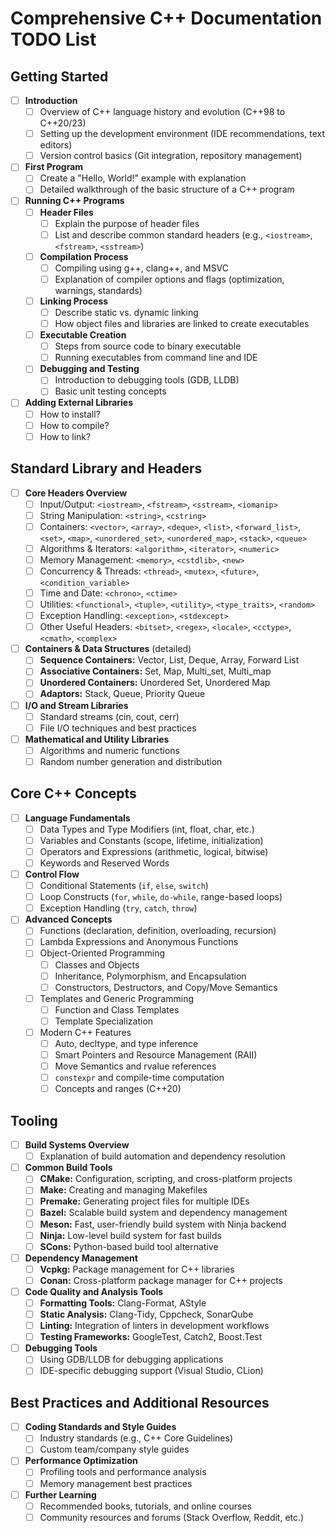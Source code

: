 # Comprehensive C++ Documentation TODO List

## Getting Started

- [ ] **Introduction**
  - [ ] Overview of C++ language history and evolution (C++98 to C++20/23)
  - [ ] Setting up the development environment (IDE recommendations, text editors)
  - [ ] Version control basics (Git integration, repository management)
- [ ] **First Program**
  - [ ] Create a "Hello, World!" example with explanation
  - [ ] Detailed walkthrough of the basic structure of a C++ program
- [ ] **Running C++ Programs**
  - [ ] **Header Files**
    - [ ] Explain the purpose of header files
    - [ ] List and describe common standard headers (e.g., `<iostream>`, `<fstream>`, `<sstream>`)
  - [ ] **Compilation Process**
    - [ ] Compiling using g++, clang++, and MSVC
    - [ ] Explanation of compiler options and flags (optimization, warnings, standards)
  - [ ] **Linking Process**
    - [ ] Describe static vs. dynamic linking
    - [ ] How object files and libraries are linked to create executables
  - [ ] **Executable Creation**
    - [ ] Steps from source code to binary executable
    - [ ] Running executables from command line and IDE
  - [ ] **Debugging and Testing**
    - [ ] Introduction to debugging tools (GDB, LLDB)
    - [ ] Basic unit testing concepts
- [ ] **Adding External Libraries**
  - [ ] How to install?
  - [ ] How to compile?
  - [ ] How to link?

## Standard Library and Headers

- [ ] **Core Headers Overview**
  - [ ] Input/Output: `<iostream>`, `<fstream>`, `<sstream>`, `<iomanip>`
  - [ ] String Manipulation: `<string>`, `<cstring>`
  - [ ] Containers: `<vector>`, `<array>`, `<deque>`, `<list>`, `<forward_list>`, `<set>`, `<map>`, `<unordered_set>`, `<unordered_map>`, `<stack>`, `<queue>`
  - [ ] Algorithms & Iterators: `<algorithm>`, `<iterator>`, `<numeric>`
  - [ ] Memory Management: `<memory>`, `<cstdlib>`, `<new>`
  - [ ] Concurrency & Threads: `<thread>`, `<mutex>`, `<future>`, `<condition_variable>`
  - [ ] Time and Date: `<chrono>`, `<ctime>`
  - [ ] Utilities: `<functional>`, `<tuple>`, `<utility>`, `<type_traits>`, `<random>`
  - [ ] Exception Handling: `<exception>`, `<stdexcept>`
  - [ ] Other Useful Headers: `<bitset>`, `<regex>`, `<locale>`, `<cctype>`, `<cmath>`, `<complex>`
- [ ] **Containers & Data Structures** (detailed)
  - [ ] **Sequence Containers:** Vector, List, Deque, Array, Forward List
  - [ ] **Associative Containers:** Set, Map, Multi_set, Multi_map
  - [ ] **Unordered Containers:** Unordered Set, Unordered Map
  - [ ] **Adaptors:** Stack, Queue, Priority Queue
- [ ] **I/O and Stream Libraries**
  - [ ] Standard streams (cin, cout, cerr)
  - [ ] File I/O techniques and best practices
- [ ] **Mathematical and Utility Libraries**
  - [ ] Algorithms and numeric functions
  - [ ] Random number generation and distribution

## Core C++ Concepts

- [ ] **Language Fundamentals**
  - [ ] Data Types and Type Modifiers (int, float, char, etc.)
  - [ ] Variables and Constants (scope, lifetime, initialization)
  - [ ] Operators and Expressions (arithmetic, logical, bitwise)
  - [ ] Keywords and Reserved Words
- [ ] **Control Flow**
  - [ ] Conditional Statements (`if`, `else`, `switch`)
  - [ ] Loop Constructs (`for`, `while`, `do-while`, range-based loops)
  - [ ] Exception Handling (`try`, `catch`, `throw`)
- [ ] **Advanced Concepts**
  - [ ] Functions (declaration, definition, overloading, recursion)
  - [ ] Lambda Expressions and Anonymous Functions
  - [ ] Object-Oriented Programming
    - [ ] Classes and Objects
    - [ ] Inheritance, Polymorphism, and Encapsulation
    - [ ] Constructors, Destructors, and Copy/Move Semantics
  - [ ] Templates and Generic Programming
    - [ ] Function and Class Templates
    - [ ] Template Specialization
  - [ ] Modern C++ Features
    - [ ] Auto, decltype, and type inference
    - [ ] Smart Pointers and Resource Management (RAII)
    - [ ] Move Semantics and rvalue references
    - [ ] `constexpr` and compile-time computation
    - [ ] Concepts and ranges (C++20)

## Tooling

- [ ] **Build Systems Overview**
  - [ ] Explanation of build automation and dependency resolution
- [ ] **Common Build Tools**
  - [ ] **CMake:** Configuration, scripting, and cross-platform projects
  - [ ] **Make:** Creating and managing Makefiles
  - [ ] **Premake:** Generating project files for multiple IDEs
  - [ ] **Bazel:** Scalable build system and dependency management
  - [ ] **Meson:** Fast, user-friendly build system with Ninja backend
  - [ ] **Ninja:** Low-level build system for fast builds
  - [ ] **SCons:** Python-based build tool alternative
- [ ] **Dependency Management**
  - [ ] **Vcpkg:** Package management for C++ libraries
  - [ ] **Conan:** Cross-platform package manager for C++ projects
- [ ] **Code Quality and Analysis Tools**
  - [ ] **Formatting Tools:** Clang-Format, AStyle
  - [ ] **Static Analysis:** Clang-Tidy, Cppcheck, SonarQube
  - [ ] **Linting:** Integration of linters in development workflows
  - [ ] **Testing Frameworks:** GoogleTest, Catch2, Boost.Test
- [ ] **Debugging Tools**
  - [ ] Using GDB/LLDB for debugging applications
  - [ ] IDE-specific debugging support (Visual Studio, CLion)

## Best Practices and Additional Resources

- [ ] **Coding Standards and Style Guides**
  - [ ] Industry standards (e.g., C++ Core Guidelines)
  - [ ] Custom team/company style guides
- [ ] **Performance Optimization**
  - [ ] Profiling tools and performance analysis
  - [ ] Memory management best practices
- [ ] **Further Learning**
  - [ ] Recommended books, tutorials, and online courses
  - [ ] Community resources and forums (Stack Overflow, Reddit, etc.)
